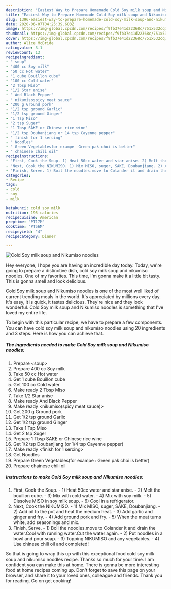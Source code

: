 ```yaml
---
description: "Easiest Way to Prepare Homemade Cold Soy milk soup and Nikumiso noodles"
title: "Easiest Way to Prepare Homemade Cold Soy milk soup and Nikumiso noodles"
slug: 1396-easiest-way-to-prepare-homemade-cold-soy-milk-soup-and-nikumiso-noodles
date: 2020-06-07T04:25:39.603Z
image: https://img-global.cpcdn.com/recipes/f9fb37e41d22368c/751x532cq70/cold-soy-milk-soup-and-nikumiso-noodles-recipe-main-photo.jpg
thumbnail: https://img-global.cpcdn.com/recipes/f9fb37e41d22368c/751x532cq70/cold-soy-milk-soup-and-nikumiso-noodles-recipe-main-photo.jpg
cover: https://img-global.cpcdn.com/recipes/f9fb37e41d22368c/751x532cq70/cold-soy-milk-soup-and-nikumiso-noodles-recipe-main-photo.jpg
author: Alice McBride
ratingvalue: 3.1
reviewcount: 13
recipeingredient:
- " soup"
- "400 cc Soy milk"
- "50 cc Hot water"
- "1 cube Bouillon cube"
- "100 cc Cold water"
- "2 Tbsp Miso"
- "1/2 Star anise"
- " And Black Pepper"
- " nikumisospicy meat sauce"
- "200 g Ground pork"
- "1/2 tsp ground Garlic"
- "1/2 tsp ground Ginger"
- "1 Tsp Miso"
- "2 tsp Suger"
- "1 Tbsp SAKE or Chinese rice wine"
- "1/2 tsp Doubanjiang or 14 tsp Cayenne pepper"
- " finish for 1 sercing"
- " Noodles"
- " Green Vegetablesfor exampe  Green pak choi is better"
- " chainese chili oil"
recipeinstructions:
- "First, Cook the Soup. 1) Heat 50cc water and star anise. 2) Melt the bouillon cube. 3) Mix with cold water. 4) Mix with soy milk. 5) Dissolve MISO in soy milk soup. 6) Cool in a refrigerator."
- "Next, Cook the NIKUMISO. 1) Mix MISO, suger, SAKE, Doubanjiang. 2) Add oil to the pot and heat the medium heat. 3) Add garlic and ginger and fry. 4) Add ground pork and fry. 5) When the meat turns white, add seasonings and mix."
- "Finish, Serve. 1) Boil the noodles.move to Colander it and drain the water.Cool with running water.Cut the water again. 2) Put noodles in a bowl and pour soap. 3) Topping NIKUMISO and any vegetables. 4) Use chinese chili oil and completed!"
categories:
- Recipe
tags:
- cold
- soy
- milk

katakunci: cold soy milk 
nutrition: 195 calories
recipecuisine: American
preptime: "PT17M"
cooktime: "PT56M"
recipeyield: "4"
recipecategory: Dinner

---
```



![Cold Soy milk soup and Nikumiso noodles](https://img-global.cpcdn.com/recipes/f9fb37e41d22368c/751x532cq70/cold-soy-milk-soup-and-nikumiso-noodles-recipe-main-photo.jpg)

Hey everyone, I hope you are having an incredible day today. Today, we're going to prepare a distinctive dish, cold soy milk soup and nikumiso noodles. One of my favorites. This time, I'm gonna make it a little bit tasty. This is gonna smell and look delicious.

Cold Soy milk soup and Nikumiso noodles is one of the most well liked of current trending meals in the world. It's appreciated by millions every day. It's easy, it is quick, it tastes delicious. They're nice and they look wonderful. Cold Soy milk soup and Nikumiso noodles is something that I've loved my entire life.




To begin with this particular recipe, we have to prepare a few components. You can have cold soy milk soup and nikumiso noodles using 20 ingredients and 3 steps. Here is how you can achieve that.

<!--inarticleads1-->

##### The ingredients needed to make Cold Soy milk soup and Nikumiso noodles:

1. Prepare  &lt;soup&gt;
1. Prepare 400 cc Soy milk
1. Take 50 cc Hot water
1. Get 1 cube Bouillon cube
1. Get 100 cc Cold water
1. Make ready 2 Tbsp Miso
1. Take 1/2 Star anise
1. Make ready  And Black Pepper
1. Make ready  &lt;nikumiso(spicy meat sauce)&gt;
1. Get 200 g Ground pork
1. Get 1/2 tsp ground Garlic
1. Get 1/2 tsp ground Ginger
1. Take 1 Tsp Miso
1. Get 2 tsp Suger
1. Prepare 1 Tbsp SAKE or Chinese rice wine
1. Get 1/2 tsp Doubanjiang (or 1/4 tsp Cayenne pepper)
1. Make ready  &lt;finish for 1 sercing&gt;
1. Get  Noodles
1. Prepare  Green Vegetables(for exampe : Green pak choi is better)
1. Prepare  chainese chili oil




<!--inarticleads2-->

##### Instructions to make Cold Soy milk soup and Nikumiso noodles:

1. First, Cook the Soup. - 1) Heat 50cc water and star anise. - 2) Melt the bouillon cube. - 3) Mix with cold water. - 4) Mix with soy milk. - 5) Dissolve MISO in soy milk soup. - 6) Cool in a refrigerator.
1. Next, Cook the NIKUMISO. - 1) Mix MISO, suger, SAKE, Doubanjiang. - 2) Add oil to the pot and heat the medium heat. - 3) Add garlic and ginger and fry. - 4) Add ground pork and fry. - 5) When the meat turns white, add seasonings and mix.
1. Finish, Serve. - 1) Boil the noodles.move to Colander it and drain the water.Cool with running water.Cut the water again. - 2) Put noodles in a bowl and pour soap. - 3) Topping NIKUMISO and any vegetables. - 4) Use chinese chili oil and completed!




So that is going to wrap this up with this exceptional food cold soy milk soup and nikumiso noodles recipe. Thanks so much for your time. I am confident you can make this at home. There is gonna be more interesting food at home recipes coming up. Don't forget to save this page on your browser, and share it to your loved ones, colleague and friends. Thank you for reading. Go on get cooking!
